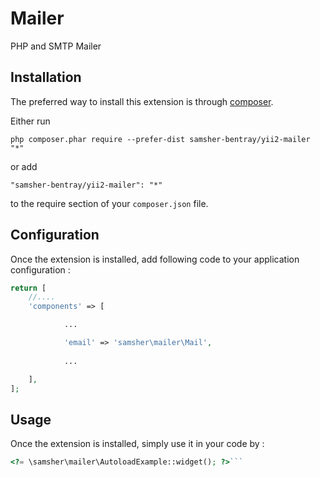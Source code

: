 Mailer
======
PHP and SMTP Mailer 

Installation
------------

The preferred way to install this extension is through [composer](http://getcomposer.org/download/).

Either run

```
php composer.phar require --prefer-dist samsher-bentray/yii2-mailer "*"
```

or add

```
"samsher-bentray/yii2-mailer": "*"
```

to the require section of your `composer.json` file.

Configuration
-------------

Once the extension is installed, add following code to your application configuration :

```php
return [
    //....
    'components' => [

            ...

            'email' => 'samsher\mailer\Mail',
            
            ...

    ],
];
```

Usage
-----

Once the extension is installed, simply use it in your code by  :

```php
<?= \samsher\mailer\AutoloadExample::widget(); ?>```